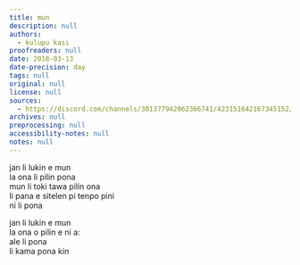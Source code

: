 ```yaml
---
title: mun
description: null
authors:
  - kulupu kasi
proofreaders: null
date: 2018-03-13
date-precision: day
tags: null
original: null
license: null
sources:
  - https://discord.com/channels/301377942062366741/423151642167345152/423154399121244170
archives: null
preprocessing: null
accessibility-notes: null
notes: null
---
```


jan li lukin e mun  \
la ona li pilin pona  \
mun li toki tawa pilin ona  \
li pana e sitelen pi tenpo pini  \
ni li pona

jan li lukin e mun  \
la ona o pilin e ni a:  \
ale li pona  \
li kama pona kin
